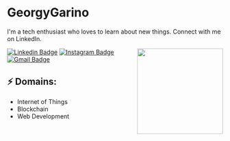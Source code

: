 # GeorgyGarino

I'm a tech enthusiast who loves to learn about new things. Connect with me on LinkedIn.

<img align='right' src='https://media.giphy.com/media/bcKmIWkUMCjVm/giphy.gif' width='200"'>


[![Linkedin Badge](https://img.shields.io/badge/-GeorgianaGarino-blue?style=flat-square&logo=Linkedin&logoColor=white&link=https://www.linkedin.com/in/GeorgianaGarino/)](https://www.linkedin.com/in/georgiana-garino/)
[![Instagram Badge](https://img.shields.io/badge/-GeorgianaGarino-e4405f?style=flat-square&logo=Instagram&logoColor=white&link=https://www.instagram.com/GeorgianaGarino/)](https://www.instagram.com/georgy_garino/)
[![Gmail Badge](https://img.shields.io/badge/-mail@garinogeorgiana.co.in-d14836?style=flat-square&logo=Gmail&logoColor=white&link=mailto:garinogeorgiana.co.in)](mailto:garinogeorgiana@gmail.com)
## ⚡ Domains:
- Internet of Things
- Blockchain
- Web Development
